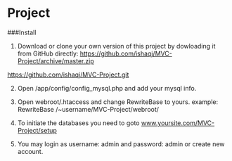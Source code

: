 Project
=========

###Install

1. Download or clone your own version of this project by dowloading it from GitHub directly:
https://github.com/ishaqj/MVC-Project/archive/master.zip

https://github.com/ishaqj/MVC-Project.git

2. Open /app/config/config_mysql.php and add your mysql info.

3. Open webroot/.htaccess and change RewriteBase to yours. example:  RewriteBase /~username/MVC-Project/webroot/

4. To initiate the databases you need to goto www.yoursite.com/MVC-Project/setup

5. You may login as username: admin and password: admin or create new account.
